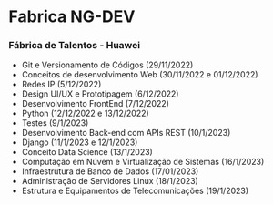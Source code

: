 # Fabrica NG-DEV #
### Fábrica de Talentos - Huawei ###

* Git e Versionamento de Códigos (29/11/2022)
* Conceitos de desenvolvimento Web (30/11/2022 e 01/12/2022)
* Redes IP (5/12/2022)
* Design UI/UX e Prototipagem (6/12/2022)
* Desenvolvimento FrontEnd (7/12/2022)
* Python (12/12/2022 e 13/12/2022)
* Testes (9/1/2023)
* Desenvolvimento Back-end com APIs REST (10/1/2023)
* Django (11/1/2023 e 12/1/2023)
* Conceito Data Science (13/1/2023)
* Computação em Núvem e Virtualização de Sistemas (16/1/2023)
* Infraestrutura de Banco de Dados (17/01/2023)
* Administração de Servidores Linux (18/1/2023)
* Estrutura e Equipamentos de Telecomunicações (19/1/2023)
